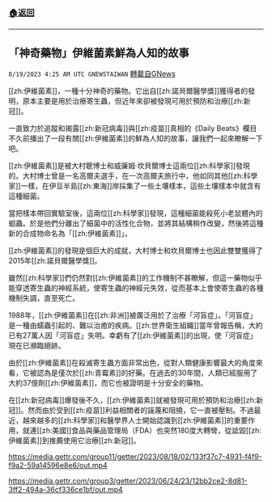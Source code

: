 ###  [:house:返回](README.md)
---


## 「神奇藥物」伊維菌素鮮為人知的故事
`8/19/2023 4:25 AM UTC GNEWSTAIWAN` [轉載自GNews](https://gnews.org/articles/1569893)



[[zh:伊維菌素]]，一種十分神奇的藥物。它出自[[zh:諾貝爾醫學獎]]獲得者的發明，原本主要是用於治療寄生蟲，但近年來卻被發現可用於預防和治療[[zh:新冠]]。   

一直致力於追蹤和揭露[[zh:新冠病毒]]與[[zh:疫苗]]真相的《Daily Beats》欄目不久前播出了一段有關[[zh:伊維菌素]]的鮮為人知的故事，讓我們一起來瞭解一下吧。

  

[[zh:伊維菌素]]是被大村聰博士和威廉姆·坎貝爾博士這兩位[[zh:科學家]]發現的。大村博士曾是一名高爾夫選手，在一次高爾夫旅行中，他如同其他[[zh:科學家]]一樣，在伊豆半島[[zh:東海]]岸採集了一些土壤樣本，這些土壤樣本中就含有這種細菌。

  

當把樣本帶回實驗室後，這兩位[[zh:科學家]]發現，這種細菌能殺死小老鼠體內的蛔蟲。於是他們分離出了細菌中的活性化合物，並將其結構稍作改變，然後將這種新的合成物命名為「[[zh:伊維菌素]]」。

  

[[zh:伊維菌素]]的發現是個巨大的成就，大村博士和坎貝爾博士也因此雙雙獲得了2015年[[zh:諾貝爾醫學獎]]。

  

雖然[[zh:科學家]]們仍然對[[zh:伊維菌素]]的工作機制不甚瞭解，但這一藥物似乎能穿透寄生蟲的神經系統，使寄生蟲的神經元失效，從而基本上會使寄生蟲的各種機制失調，直至死亡。

  

1988年，[[zh:伊維菌素]]在[[zh:非洲]]被廣泛用於了治療「河盲症」。「河盲症」是一種由蠕蟲引起的、難以治癒的疾病。[[zh:世界衛生組織]]當年曾報告稱，大約已有27萬人因「河盲症」失明。幸虧有了[[zh:伊維菌素]]的出現，使「河盲症」現在已瀕臨絕跡。

  

由於[[zh:伊維菌素]]在殺滅寄生蟲方面非常出色，從對人類健康影響最大的角度來看，它被認為是僅次於[[zh:青霉素]]的好藥。在過去的30年間，人類已經服用了大約37億劑[[zh:伊維菌素]]，而它也被證明是十分安全的藥物。

  

在[[zh:新冠病毒]]爆發後不久，[[zh:伊維菌素]]就被發現可用於預防和治療[[zh:新冠]]。然而由於受到[[zh:疫苗]]利益相關者的誣蔑和阻撓，它一直被壓制。不過最近，越來越多的[[zh:科學家]]和醫學界人士開始認識到[[zh:伊維菌素]]的重要作用，就連[[zh:美國]]食品與藥品管理局（FDA）也突然180度大轉彎，從詆毀[[zh:伊維菌素]]到推薦使用它治療[[zh:新冠]]。



https://media.gettr.com/group11/getter/2023/08/18/02/133f37c7-4931-f4f9-f9a2-59a14596e8e6/out.mp4


https://media.gettr.com/group3/getter/2023/06/24/23/12bb2ce2-8d81-3ff2-494a-36cf336ce1bf/out.mp4


